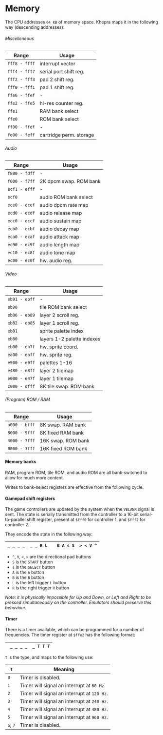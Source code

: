 Memory
======

The CPU addresses `64 KB` of memory space.
Khepra maps it in the following way (descending addresses):

###### Miscelleneous
| Range | Usage |
|-------|-------|
| `fff8 - ffff` | interrupt vector |
| `fff4 - fff7` | serial port shift reg. |
| `fff2 - fff3` | pad 2 shift reg. |
| `fff0 - fff1` | pad 1 shift reg. |
| `ffe6 - ffef` | - |
| `ffe2 - ffe5` | hi-res counter reg. |
| `ffe1`        | RAM bank select |
| `ffe0`        | ROM bank select |
| `ff00 - ffdf` | - |
| `fe00 - feff` | cartridge perm. storage |

###### Audio
| Range | Usage |
|-------|-------|
| `f800 - fdff` | - |
| `f000 - f7ff` | 2K dpcm swap. ROM bank |
| `ecf1 - efff` | - |
| `ecf0`        | audio ROM bank select |
| `ece0 - ecef` | audio dpcm rate map |
| `ecd0 - ecdf` | audio release map |
| `ecc0 - eccf` | audio sustain map |
| `ecb0 - ecbf` | audio decay map |
| `eca0 - ecaf` | audio attack map |
| `ec90 - ec9f` | audio length map |
| `ec10 - ec8f` | audio tone map |
| `ec00 - ec0f` | hw. audio reg. |

###### Video
| Range | Usage |
|-------|-------|
| `eb91 - ebff` | - |
| `eb90`        | tile ROM bank select |
| `eb86 - eb89` | layer 2 scroll reg. |
| `eb82 - eb85` | layer 1 scroll reg. |
| `eb81`        | sprite palette index |
| `eb80`        | layers 1-2 palette indexes |
| `eb00 - eb7f` | hw. sprite coord. |
| `ea00 - eaff` | hw. sprite reg. |
| `e900 - e9ff` | palettes 1-16 |
| `e480 - e8ff` | layer 2 tilemap |
| `e000 - e47f` | layer 1 tilemap |
| `c000 - dfff` | 8K tile swap. ROM bank |

###### (Program) ROM / RAM
| Range | Usage |
|-------|-------|
| `a000 - bfff` | 8K swap. RAM bank |
| `8000 - 9fff` | 8K  fixed RAM bank |
| `4000 - 7fff` | 16K swap. ROM bank |
| `0000 - 3fff` | 16K fixed ROM bank |

#### Memory banks
RAM, program ROM, tile ROM, and audio ROM are all bank-switched to allow for much
more content.

Writes to bank-select registers are effective from the following cycle.

#### Gamepad shift registers
The game controllers are updated by the system when the `VBLANK` signal is sent.
The state is serially transmitted from the controller to a 16-bit serial-to-parallel shift
register, present at `$fff0` for controller 1, and `$fff2` for controller 2.

They encode the state in the following way:

| `_ _ _ _  _ _ R L` | | `B A s S  > < V ^` |
|-------------------|---|-------------------|

- `^`, `V`, `<`, `>` are the directional pad buttons
- `S` is the `START` button
- `s` is the `SELECT` button
- `A` is the `A` button
- `B` is the `B` button
- `L` is the left trigger `L` button
- `R` is the right trigger `R` button

*Note: it is physically impossible for Up and Down, or Left and Right to be
pressed simultaneously on the controller. Emulators should preserve this behaviour.*

#### Timer
There is a timer available, which can be programmed for a number of frequencies.
The timer register at `$ffe2` has the following format:

| ` _ _ _ _  _ T T T` |
|---------------------|

`T` is the type, and maps to the following use:

| `T` | Meaning |
|-----|---------|
| `0` | Timer is disabled. |
| `1` | Timer will signal an interrupt at `60 Hz`. |
| `2` | Timer will signal an interrupt at `120 Hz`. |
| `3` | Timer will signal an interrupt at `240 Hz`. |
| `4` | Timer will signal an interrupt at `480 Hz`. |
| `5` | Timer will signal an interrupt at `960 Hz`. |
| `6`, `7` | Timer is disabled. |
